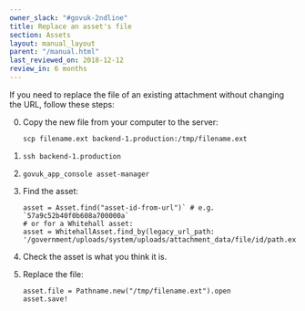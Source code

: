 ```yaml
---
owner_slack: "#govuk-2ndline"
title: Replace an asset's file
section: Assets
layout: manual_layout
parent: "/manual.html"
last_reviewed_on: 2018-12-12
review_in: 6 months
---
```


If you need to replace the file of an existing attachment without
changing the URL, follow these steps:


0. Copy the new file from your computer to the server:

    ```
    scp filename.ext backend-1.production:/tmp/filename.ext
    ```

0. `ssh backend-1.production`

0. `govuk_app_console asset-manager`

0. Find the asset:

    ```
    asset = Asset.find("asset-id-from-url")` # e.g. `57a9c52b40f0b608a700000a`
    # or for a Whitehall asset:
    asset = WhitehallAsset.find_by(legacy_url_path: '/government/uploads/system/uploads/attachment_data/file/id/path.ext')`
    ````

0. Check the asset is what you think it is.

0. Replace the file:

    ```
    asset.file = Pathname.new("/tmp/filename.ext").open
    asset.save!
    ```
